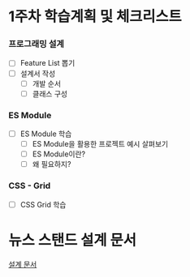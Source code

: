 # 1주차 학습계획 및 체크리스트

### 프로그래밍 설계

- [ ] Feature List 뽑기
- [ ] 설계서 작성
  - [ ] 개발 순서
  - [ ] 클래스 구성

### ES Module

- [ ] ES Module 학습
  - [ ] ES Module을 활용한 프로젝트 예시 살펴보기
  - [ ] ES Module이란?
  - [ ] 왜 필요하지?

### CSS - Grid

- [ ] CSS Grid 학습

# 뉴스 스탠드 설계 문서

[설계 문서](https://hoonding.notion.site/ec5f33e99c8c400abd81cf49f5623055)
